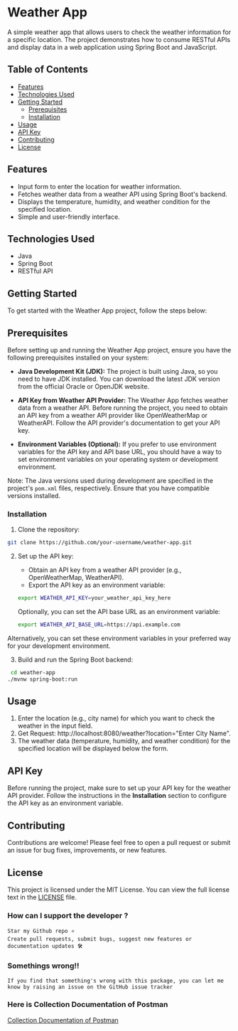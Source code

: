 # Weather App

A simple weather app that allows users to check the weather information for a specific location. The project demonstrates how to consume RESTful APIs and display data in a web application using Spring Boot and JavaScript.

## Table of Contents

- [Features](#features)
- [Technologies Used](#technologies-used)
- [Getting Started](#getting-started)
  - [Prerequisites](#prerequisites)
  - [Installation](#installation)
- [Usage](#usage)
- [API Key](#api-key)
- [Contributing](#contributing)
- [License](#license)

## Features

- Input form to enter the location for weather information.
- Fetches weather data from a weather API using Spring Boot's backend.
- Displays the temperature, humidity, and weather condition for the specified location.
- Simple and user-friendly interface.

## Technologies Used

- Java
- Spring Boot
- RESTful API

## Getting Started
To get started with the Weather App project, follow the steps below:

## Prerequisites

Before setting up and running the Weather App project, ensure you have the following prerequisites installed on your system:

- **Java Development Kit (JDK):** The project is built using Java, so you need to have JDK installed. You can download the latest JDK version from the official Oracle or OpenJDK website.

- **API Key from Weather API Provider:** The Weather App fetches weather data from a weather API. Before running the project, you need to obtain an API key from a weather API provider like OpenWeatherMap or WeatherAPI. Follow the API provider's documentation to get your API key.

- **Environment Variables (Optional):** If you prefer to use environment variables for the API key and API base URL, you should have a way to set environment variables on your operating system or development environment.

Note: The Java versions used during development are specified in the project's `pom.xml` files, respectively. Ensure that you have compatible versions installed.


### Installation

1. Clone the repository:

```bash
git clone https://github.com/your-username/weather-app.git
```

2. Set up the API key:

   - Obtain an API key from a weather API provider (e.g., OpenWeatherMap, WeatherAPI).
   - Export the API key as an environment variable:
   ```bash
   export WEATHER_API_KEY=your_weather_api_key_here
   ```

   Optionally, you can set the API base URL as an environment variable:
   ```bash
   export WEATHER_API_BASE_URL=https://api.example.com
    ```
Alternatively, you can set these environment variables in your preferred way for your development environment.

3. Build and run the Spring Boot backend:
```bash
 cd weather-app
./mvnw spring-boot:run
```


## Usage

1. Enter the location (e.g., city name) for which you want to check the weather in the input field.
2. Get Request: http://localhost:8080/weather?location="Enter City Name".
3. The weather data (temperature, humidity, and weather condition) for the specified location will be displayed below the form.

## API Key

Before running the project, make sure to set up your API key for the weather API provider. Follow the instructions in the **Installation** section to configure the API key as an environment variable.

## Contributing

Contributions are welcome! Please feel free to open a pull request or submit an issue for bug fixes, improvements, or new features.


## License

This project is licensed under the MIT License. You can view the full license text in the [LICENSE](LICENSE) file.































### How can I support the developer ?
    Star my Github repo ⭐
    Create pull requests, submit bugs, suggest new features or documentation updates 🛠

### Somethings wrong!!
    If you find that something's wrong with this package, you can let me know by raising an issue on the GitHub issue tracker



### Here is Collection Documentation of Postman

[Collection Documentation of Postman](https://documenter.getpostman.com/view/19629540/2s9XxsVGWk)

